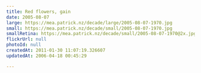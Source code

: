 ```yaml
---
title: Red flowers, gain
date: 2005-08-07
large: https://mea.patrick.nz/decade/large/2005-08-07-1970.jpg
small: https://mea.patrick.nz/decade/small/2005-08-07-1970.jpg
smallRetina: https://mea.patrick.nz/decade/small/2005-08-07-1970@2x.jpg
flickrUrl: null
photoId: null
createdAt: 2011-01-30 11:07:19.326607
updatedAt: 2006-04-18 00:45:29

---
```


